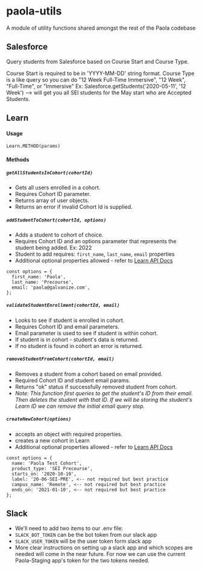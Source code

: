# paola-utils
A module of utility functions shared amongst the rest of the Paola codebase



## Salesforce
Query students from Salesforce based on Course Start and Course Type.

Course Start is required to be in 'YYYY-MM-DD' string format.
Course Type is a like query so you can do "12 Week Full-Time Immersive", "12 Week", "Full-Time", or "Immersive"
Ex: Salesforce.getStudents('2020-05-11', '12 Week') --> will get you all SEI students for the May start who are Accepted Students.


## Learn

#### Usage
`Learn.METHOD(params)`

#### Methods

##### `getAllStudentsInCohort(cohortId)`
- Gets all users enrolled in a cohort.
- Requires Cohort ID parameter.
- Returns array of user objects.
- Returns an error if invalid Cohort Id is supplied.


##### `addStudentToCohort(cohortId, options)`
- Adds a student to cohort of choice.
- Requires Cohort ID and an options parameter that represents the student being added. Ex: 2022
- Student to add requires: `first_name`, `last_name`, `email` properties
- Additional optional properties allowed - refer to [Learn API Docs](https://learn-2.galvanize.com/api/docs#enrollments-creating-a-user-and-their-enrollment)

```
const options = {
  first_name: 'Paola',
  last_name: 'Precourse',
  email: 'paola@galvanize.com',
};
```

##### `validateStudentEnrollment(cohortId, email)`
- Looks to see if student is enrolled in cohort.
- Requires Cohort ID and email parameters.
- Email parameter is used to see if student is within cohort.
- If student is in cohort - student's data is returned.
- If no student is found in cohort an error is returned.


##### `removeStudentFromCohort(cohortId, email)`
- Removes a student from a cohort based on email provided.
- Required Cohort ID and student email params.
- Returns "ok" status if successfully removed student from cohort.
- _Note: This function first queries to get the student's ID from their email. Then deletes the student with that ID. If we will be storing the student's Learn ID we can remove the initial email query step._

##### `createNewCohort(options)`
- accepts an object with required properties.
- creates a new cohort in Learn
- Additional optional properties allowed - refer to [Learn API Docs](https://learn-2.galvanize.com/api/docs#cohorts)

```
const options = {
  name: 'Paola Test Cohort',
  product_type: 'SEI Precourse',
  starts_on: '2020-10-10',
  label: '20-06-SEI-PRE', <-- not required but best practice
  campus_name: 'Remote', <-- not required but best practice
  ends_on: '2021-01-10', <-- not required but best practice
};
```


## Slack
- We'll need to add two items to our .env file:
- `SLACK_BOT_TOKEN` can be the bot token from our slack app
- `SLACK_USER_TOKEN` will be the user token form slack app
- More clear instructions on setting up a slack app and which scopes are needed will come in the near future. For now we can use the current  Paola-Staging app's token for the two tokens needed.